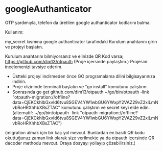 # googleAuthanticator

OTP yardımıyla, telefon da üretilen google authanticator kodlarını bulma.

Kullanım:

my_secret kısmına google authanticator tarafındaki Kurulum anahtarını girin ve projeyi başlatın. 


Kurulum anahtarını bilmiyorsanız ve elinizde QR Kod varsa;
https://github.com/dim13/otpauth (Proje içersinde paylaştım.)
Projesini incelemenizi tavsiye ederim. 

 * Üstteki projeyi indirmeden önce GO programalama dilini bilgisayarınıza indirin.
 * Proje dizininde terminali başlatın ve "go install" komutunu çalıştırın.
 * Sonrasında go get github.com/dim13/otpauth ~/go/bin/otpauth -link "otpauth-migration://offline?data=CjEKCkhlbGxvId6tvu8SGEV4YW1wbGU6YWxpY2VAZ29vZ2xlLmNvbRoHRXhhbXBsZTAC" komutunu çalıştırın ve secret keyi elde edin.
 (alternatif: ~/go/bin/otpauth -link "otpauth-migration://offline?data=CjEKCkhlbGxvId6tvu8SGEV4YW1wbGU6YWxpY2VAZ29vZ2xlLmNvbRoHRXhhbXBsZTAC")
 
 
 (migration almak için bir kaç yol mevcut. Bunlardan en basiti QR kodu okuttuğunuz zaman link olarak size verilmekte ya da otpauth içersinde QR decoder methodu mevcut. Oraya dosyayı yollayıp çözebilirsiniz.)
 
 

